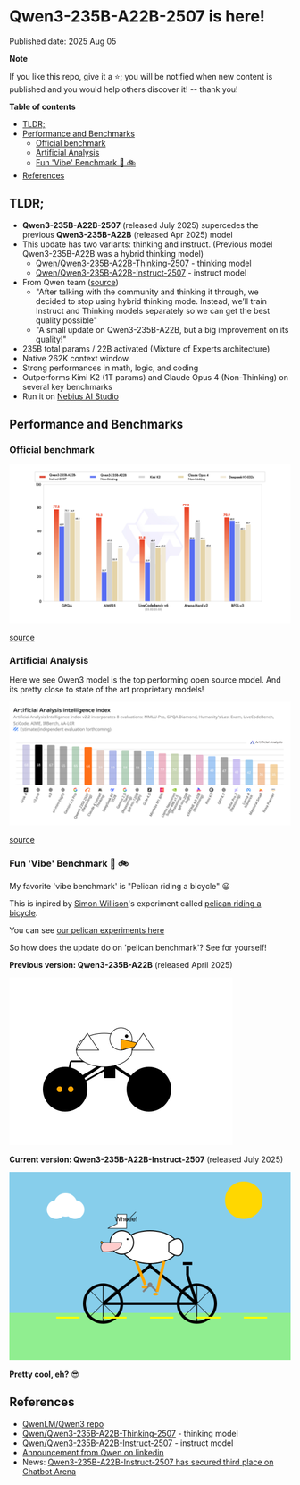 # Qwen3-235B-A22B-2507 is here!

Published date: 2025 Aug 05

**Note**

If you like this repo, give it a ⭐; you will be notified when new content is published and you would help others discover it! -- thank you!

**Table of contents**

  - [TLDR;](#tldr)
  - [Performance and Benchmarks](#performance-and-benchmarks)
    - [Official benchmark](#official-benchmark)
    - [Artificial Analysis](#artificial-analysis)
    - [Fun 'Vibe' Benchmark 🪿 🚲](#fun-vibe-benchmark--)
  - [References](#references)


## TLDR;

- **Qwen3-235B-A22B-2507** (released July 2025) supercedes the previous **Qwen3-235B-A22B** (released Apr 2025) model
- This update has two variants: thinking and instruct.  (Previous model Qwen3-235B-A22B was a hybrid thinking model)
  - [Qwen/Qwen3-235B-A22B-Thinking-2507](https://huggingface.co/Qwen/Qwen3-235B-A22B-Thinking-2507) - thinking model
  - [Qwen/Qwen3-235B-A22B-Instruct-2507](https://huggingface.co/Qwen/Qwen3-235B-A22B-Instruct-2507) - instruct model
- From Qwen team ([source](https://www.linkedin.com/feed/update/urn:li:activity:7353110351388819457/))
  - "After talking with the community and thinking it through, we decided to stop using hybrid thinking mode. Instead, we’ll train Instruct and Thinking models separately so we can get the best quality possible" 
   - "A small update on Qwen3-235B-A22B, but a big improvement on its quality!"
- 235B total params / 22B activated (Mixture of Experts architecture)
- Native 262K context window
- Strong performances in math, logic, and coding 
- Outperforms Kimi K2 (1T params) and Claude Opus 4 (Non-Thinking) on several key benchmarks
- Run it on [Nebius AI Studio](https://studio.nebius.com/playground?models=Qwen/Qwen3-235B-A22B-Instruct-2507)

## Performance and Benchmarks

### Official benchmark 


![](images/qwen3-2507-benchmark-1.jpeg)

[source](https://huggingface.co/Qwen/Qwen3-235B-A22B-Instruct-2507)

### Artificial Analysis 

Here we see Qwen3 model is the top performing open source model.  And its pretty close to state of the art proprietary models!

![](images/qwen3-2507-benchmark-2.png)

[source](https://artificialanalysis.ai/models/qwen3-235b-a22b-instruct-2507-reasoning)

### Fun 'Vibe' Benchmark 🪿 🚲

My favorite 'vibe benchmark' is "Pelican riding a bicycle" 😀

This is inpired by [Simon Willison](https://simonwillison.net/)'s experiment called [pelican riding a bicycle](https://simonwillison.net/tags/pelican-riding-a-bicycle/).

You can see [our pelican experiments here](../fun/pelican-riding-bicycle/)

So how does the update do on 'pelican benchmark'?  See for yourself!

**Previous version: Qwen3-235B-A22B** (released April 2025)

![](images/Qwen3-235B-A22B-2.png)

**Current version: Qwen3-235B-A22B-Instruct-2507**  (released July 2025)

![](images/Qwen3-235B-A22B-Instruct-2507-1.png)

**Pretty cool, eh?** 😎


## References

- [QwenLM/Qwen3 repo](https://github.com/QwenLM/Qwen3)
- [Qwen/Qwen3-235B-A22B-Thinking-2507](https://huggingface.co/Qwen/Qwen3-235B-A22B-Thinking-2507) - thinking model
- [Qwen/Qwen3-235B-A22B-Instruct-2507](https://huggingface.co/Qwen/Qwen3-235B-A22B-Instruct-2507) - instruct model
- [Announcement from Qwen on linkedin](https://www.linkedin.com/feed/update/urn:li:activity:7353110351388819457/)
- News: [Qwen3-235B-A22B-Instruct-2507 has secured third place on Chatbot Arena](https://www.alizila.com/news-roundup-qwen3-undertakes-chatbot-arena-top-3-compact-qwen3-30b-series-launches-for-efficient-ai-development/?utm_source=linkedin&utm_medium=paid&utm_campaign=technology&utm_content=qwen3-top3-chatbot-arena)